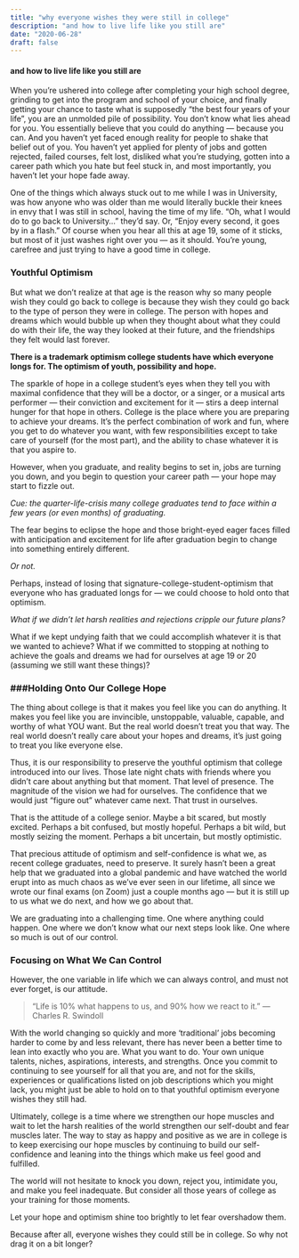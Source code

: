 ```yaml
---
title: "why everyone wishes they were still in college"
description: "and how to live life like you still are"
date: "2020-06-28"
draft: false
---
```

#### and how to live life like you still are

When you’re ushered into college after completing your high school degree, grinding to get into the program and school of your choice, and finally getting your chance to taste what is supposedly “the best four years of your life”, you are an unmolded pile of possibility. You don’t know what lies ahead for you. You essentially believe that you could do anything — because you can. And you haven’t yet faced enough reality for people to shake that belief out of you. You haven’t yet applied for plenty of jobs and gotten rejected, failed courses, felt lost, disliked what you’re studying, gotten into a career path which you hate but feel stuck in, and most importantly, you haven’t let your hope fade away.

One of the things which always stuck out to me while I was in University, was how anyone who was older than me would literally buckle their knees in envy that I was still in school, having the time of my life. “Oh, what I would do to go back to University…” they’d say. Or, “Enjoy every second, it goes by in a flash.” Of course when you hear all this at age 19, some of it sticks, but most of it just washes right over you — as it should. You’re young, carefree and just trying to have a good time in college.

### Youthful Optimism
But what we don’t realize at that age is the reason why so many people wish they could go back to college is because they wish they could go back to the type of person they were in college. The person with hopes and dreams which would bubble up when they thought about what they could do with their life, the way they looked at their future, and the friendships they felt would last forever.

**There is a trademark optimism college students have which everyone longs for. The optimism of youth, possibility and hope.**

The sparkle of hope in a college student’s eyes when they tell you with maximal confidence that they will be a doctor, or a singer, or a musical arts performer — their conviction and excitement for it — stirs a deep internal hunger for that hope in others. College is the place where you are preparing to achieve your dreams. It’s the perfect combination of work and fun, where you get to do whatever you want, with few responsibilities except to take care of yourself (for the most part), and the ability to chase whatever it is that you aspire to.

However, when you graduate, and reality begins to set in, jobs are turning you down, and you begin to question your career path — your hope may start to fizzle out.

_Cue: the quarter-life-crisis many college graduates tend to face within a few years (or even months) of graduating._

The fear begins to eclipse the hope and those bright-eyed eager faces filled with anticipation and excitement for life after graduation begin to change into something entirely different.

_Or not._

Perhaps, instead of losing that signature-college-student-optimism that everyone who has graduated longs for — we could choose to hold onto that optimism.

_What if we didn’t let harsh realities and rejections cripple our future plans?_

What if we kept undying faith that we could accomplish whatever it is that we wanted to achieve? What if we committed to stopping at nothing to achieve the goals and dreams we had for ourselves at age 19 or 20 (assuming we still want these things)?

### ###Holding Onto Our College Hope
The thing about college is that it makes you feel like you can do anything. It makes you feel like you are invincible, unstoppable, valuable, capable, and worthy of what YOU want. But the real world doesn’t treat you that way. The real world doesn’t really care about your hopes and dreams, it’s just going to treat you like everyone else.

Thus, it is our responsibility to preserve the youthful optimism that college introduced into our lives. Those late night chats with friends where you didn’t care about anything but that moment. That level of presence. The magnitude of the vision we had for ourselves. The confidence that we would just “figure out” whatever came next. That trust in ourselves.

That is the attitude of a college senior. Maybe a bit scared, but mostly excited. Perhaps a bit confused, but mostly hopeful. Perhaps a bit wild, but mostly seizing the moment. Perhaps a bit uncertain, but mostly optimistic.

That precious attitude of optimism and self-confidence is what we, as recent college graduates, need to preserve. It surely hasn’t been a great help that we graduated into a global pandemic and have watched the world erupt into as much chaos as we’ve ever seen in our lifetime, all since we wrote our final exams (on Zoom) just a couple months ago — but it is still up to us what we do next, and how we go about that.

We are graduating into a challenging time. One where anything could happen. One where we don’t know what our next steps look like. One where so much is out of our control.

### Focusing on What We Can Control
However, the one variable in life which we can always control, and must not ever forget, is our attitude.

>“Life is 10% what happens to us, and 90% how we react to it.” — Charles R. Swindoll </br>

With the world changing so quickly and more ‘traditional’ jobs becoming harder to come by and less relevant, there has never been a better time to lean into exactly who you are. What you want to do. Your own unique talents, niches, aspirations, interests, and strengths. Once you commit to continuing to see yourself for all that you are, and not for the skills, experiences or qualifications listed on job descriptions which you might lack, you might just be able to hold on to that youthful optimism everyone wishes they still had.

Ultimately, college is a time where we strengthen our hope muscles and wait to let the harsh realities of the world strengthen our self-doubt and fear muscles later. The way to stay as happy and positive as we are in college is to keep exercising our hope muscles by continuing to build our self-confidence and leaning into the things which make us feel good and fulfilled.

The world will not hesitate to knock you down, reject you, intimidate you, and make you feel inadequate. But consider all those years of college as your training for those moments.

Let your hope and optimism shine too brightly to let fear overshadow them.

Because after all, everyone wishes they could still be in college. So why not drag it on a bit longer?

